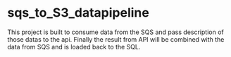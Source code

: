 # sqs_to_S3_datapipeline
This project is built to consume data from the SQS and pass description of those datas to the api.  Finally the result from API will be combined with the data from SQS and is loaded back to the SQL.
